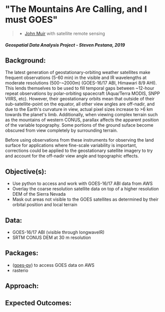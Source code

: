 # "The Mountains Are Calling, and I must GOES" 
> - [John Muir](https://en.wikipedia.org/wiki/John_Muir) with satellite remote sensing

##### Geospatial Data Analysis Project - Steven Pestana, 2019

## Background:
The latest generation of geostationary-orbiting weather satellites make frequent observations (5-60 min) in the visible and IR wavelengths at moderate resolutions (500-~2000m) (GOES-16/17 ABI, Himawari 8/9 AHI). This lends themselves to be used to fill temporal gaps between ~12-hour repeat observations by polar-orbiting spacecraft (Aqua/Terra MODIS, SNPP VIIRS, etc).
However, their geostationary orbits mean that outside of their sub-satellite-point on the equator, all other view angles are off-nadir, and due to the Earth's curvature in view, actual pixel sizes increase to >6 km towards the planet's limb.
Additionally, when viewing complex terrain such as the mountains of western CONUS, parallax affects the apparent position of the variable topography. Some portions of the ground suface become obscured from view completely by surrounding terrain.

Before using observations from these instruments for observing the land surface for applications where fine-scale variability is important, corrections could be applied to the geostationary satellite imagery to try and account for the off-nadir view angle and topographic effects.

## Objective(s):
* Use python to access and work with GOES-16/17 ABI data from AWS
* Overlay the coarse resolution satellite data on top of a higher resolution DEM of the Sierra Nevada
* Mask out areas not visible to the GOES satellites as determined by their orbital position and local terrain


## Data:
* GOES-16/17 ABI (visible through longwaveIR)
* SRTM CONUS DEM at 30 m resolution
  
## Packages:
* ([goes-py](https://github.com/palexandremello/goes-py)) to access GOES data on AWS 
* rasterio


## Approach:

## Expected Outcomes:
